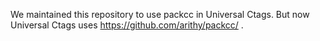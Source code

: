 We maintained this repository to use packcc in Universal Ctags. But now Universal Ctags uses https://github.com/arithy/packcc/ .
